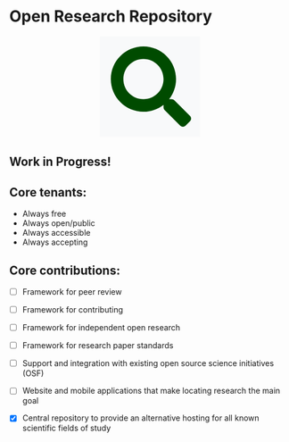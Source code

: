 # Open Research Repository

<p align="center">
   <img src="https://raw.githubusercontent.com/OpenResearchRepository/OpenResearchRepository/master/assests/temp_research_icon.png" />
</p>

## Work in Progress!


## Core tenants:
- Always free
- Always open/public
- Always accessible
- Always accepting


## Core contributions:
- [ ] Framework for peer review
- [ ] Framework for contributing
- [ ] Framework for independent open research
- [ ] Framework for research paper standards
- [ ] Support and integration with existing open source science initiatives (OSF)
- [ ] Website and mobile applications that make locating research the main goal
- [X] Central repository to provide an alternative hosting for all known scientific fields of study

